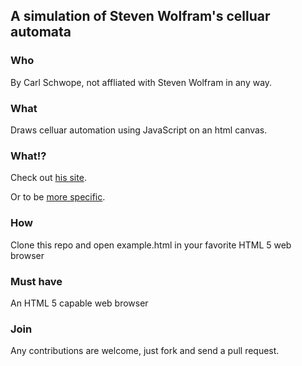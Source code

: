 ## A simulation of Steven Wolfram's celluar automata

### Who

By Carl Schwope, not affliated with Steven Wolfram in any way.

### What

Draws celluar automation using JavaScript on an html canvas.

### What!?

Check out [his site](http://www.stephenwolfram.com/).

Or to be [more specific](http://www.stephenwolfram.com/interviews/99-dailytelegraph/cell.html).

### How

Clone this repo and open example.html in your favorite HTML 5 web browser

### Must have

An HTML 5 capable web browser

### Join

Any contributions are welcome, just fork and send a pull request.
